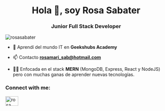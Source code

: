 <h1 align="center">Hola 👋, soy Rosa Sabater</h1>
<h3 align="center">Junior Full Stack Developer</h3>

<p align="left"> <img src="https://komarev.com/ghpvc/?username=rosasabater&label=Profile%20views&color=0e75b6&style=flat" alt="rosasabater" /> </p>

- 🌱 Aprendí del mundo IT en **Geekshubs Academy**

- 📫 Contacto **rosamari_sab@hotmail.com**

- 👩‍💻 Enfocada en el stack **MERN** (MongoDB, Express, React y NodeJS) pero con muchas ganas de aprender nuevas tecnologías. 

<h3 align="left">Connect with me:</h3>
<p align="left">
<a href="https://linkedin.com/in/rosa sabater fernandez" target="blank"><img align="center" src="https://cdn.jsdelivr.net/npm/simple-icons@3.0.1/icons/linkedin.svg" alt="rosa sabater fernandez" height="30" width="40" /></a>
</p>
